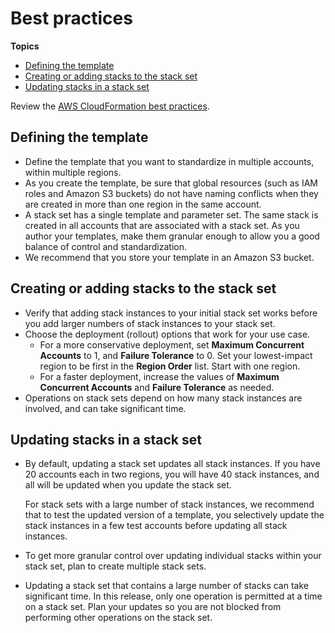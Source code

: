 # Best practices<a name="stacksets-bestpractices"></a>

**Topics**
+ [Defining the template](#w11171ab1c27c26b6)
+ [Creating or adding stacks to the stack set](#w11171ab1c27c26b8)
+ [Updating stacks in a stack set](#w11171ab1c27c26c10)

Review the [AWS CloudFormation best practices](http://docs.aws.amazon.com/AWSCloudFormation/latest/UserGuide/best-practices.html)\.

## Defining the template<a name="w11171ab1c27c26b6"></a>
+ Define the template that you want to standardize in multiple accounts, within multiple regions\.
+ As you create the template, be sure that global resources \(such as IAM roles and Amazon S3 buckets\) do not have naming conflicts when they are created in more than one region in the same account\.
+ A stack set has a single template and parameter set\. The same stack is created in all accounts that are associated with a stack set\. As you author your templates, make them granular enough to allow you a good balance of control and standardization\.  
+ We recommend that you store your template in an Amazon S3 bucket\.

## Creating or adding stacks to the stack set<a name="w11171ab1c27c26b8"></a>
+ Verify that adding stack instances to your initial stack set works before you add larger numbers of stack instances to your stack set\.
+ Choose the deployment \(rollout\) options that work for your use case\.
  + For a more conservative deployment, set **Maximum Concurrent Accounts** to 1, and **Failure Tolerance** to 0\. Set your lowest\-impact region to be first in the **Region Order** list\. Start with one region\.
  + For a faster deployment, increase the values of **Maximum Concurrent Accounts** and **Failure Tolerance** as needed\.
+ Operations on stack sets depend on how many stack instances are involved, and can take significant time\.

## Updating stacks in a stack set<a name="w11171ab1c27c26c10"></a>
+ By default, updating a stack set updates all stack instances\. If you have 20 accounts each in two regions, you will have 40 stack instances, and all will be updated when you update the stack set\.

  For stack sets with a large number of stack instances, we recommend that to test the updated version of a template, you selectively update the stack instances in a few test accounts before updating all stack instances\.
+ To get more granular control over updating individual stacks within your stack set, plan to create multiple stack sets\.
+ Updating a stack set that contains a large number of stacks can take significant time\. In this release, only one operation is permitted at a time on a stack set\. Plan your updates so you are not blocked from performing other operations on the stack set\.